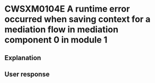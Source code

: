 # CWSXM0104E A runtime error occurred when saving context for a mediation flow in mediation component 0 in module 1

## Explanation

## User response
